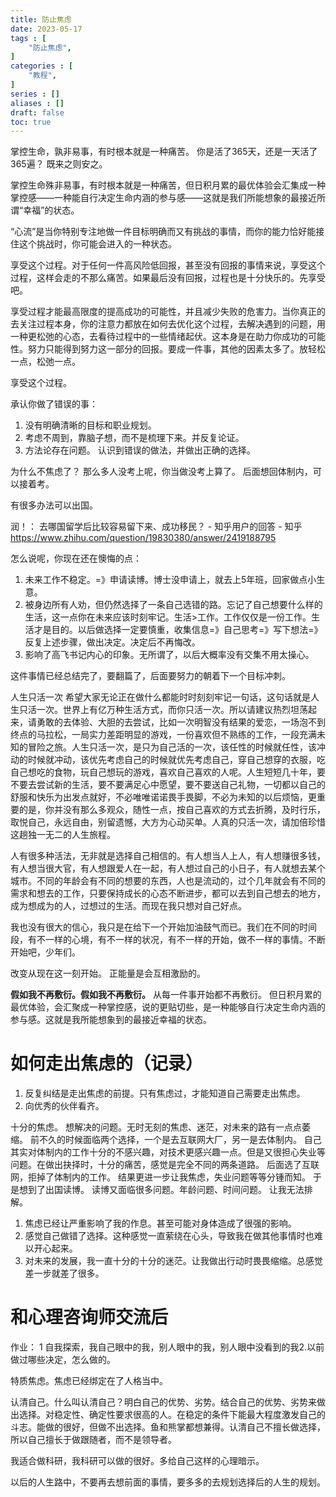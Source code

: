 ```yaml
---
title: 防止焦虑
date: 2023-05-17
tags : [
	"防止焦虑",
]
categories : [
	"教程",
]
series : []
aliases : []
draft: false
toc: true
---
```


掌控生命，孰非易事，有时根本就是一种痛苦。
你是活了365天，还是一天活了365遍？
既来之则安之。

掌控生命殊非易事，有时根本就是一种痛苦，但日积月累的最优体验会汇集成一种掌控感——一种能自行决定生命内涵的参与感——这就是我们所能想象的最接近所谓“幸福”的状态。

“心流”是当你特别专注地做一件目标明确而又有挑战的事情，而你的能力恰好能接住这个挑战时，你可能会进入的一种状态。

享受这个过程。对于任何一件高风险低回报，甚至没有回报的事情来说，享受这个过程，这样会走的不那么痛苦。如果最后没有回报，过程也是十分快乐的。先享受吧。

享受过程才能最高限度的提高成功的可能性，并且减少失败的危害力。当你真正的去关注过程本身，你的注意力都放在如何去优化这个过程，去解决遇到的问题，用一种更松弛的心态，去看待过程中的一些情绪起伏。这本身是在助力你成功的可能性。努力只能得到努力这一部分的回报。要成一件事，其他的因素太多了。放轻松一点，松弛一点。

享受这个过程。

承认你做了错误的事：
1. 没有明确清晰的目标和职业规划。
2. 考虑不周到，靠脑子想，而不是梳理下来。并反复论证。
3. 方法论存在问题。
认识到错误的做法，并做出正确的选择。

为什么不焦虑了？
那么多人没考上呢，你当做没考上算了。
后面想回体制内，可以接着考。

有很多办法可以出国。

润！：
去哪国留学后比较容易留下来、成功移民？ - 知乎用户的回答 - 知乎 https://www.zhihu.com/question/19830380/answer/2419188795


怎么说呢，你现在还在懊悔的点：
1. 未来工作不稳定。=》申请读博。博士没申请上，就去上5年班，回家做点小生意。
2. 被身边所有人劝，但仍然选择了一条自己选错的路。忘记了自己想要什么样的生活，这一点你在未来应该时刻牢记。生活>工作。工作仅仅是一份工作。生活才是目的。以后做选择一定要慎重，收集信息=》自己思考=》写下想法=》反复上述步骤，做出决定。决定后不再悔改。
3. 影响了高飞书记内心的印象。无所谓了，以后大概率没有交集不用太操心。


这件事情已经总结完了，要翻篇了，后面要努力的朝着下一个目标冲刺。


人生只活一次
希望大家无论正在做什么都能时时刻刻牢记一句话，这句话就是人生只活一次。世界上有亿万种生活方式，而你只活一次。所以请建议热烈坦荡起来，请勇敢的去体验、大胆的去尝试，比如一次明智没有结果的爱恋，一场泡不到终点的马拉松，一局实力差距明显的游戏，一份喜欢但不熟练的工作，一段充满未知的冒险之旅。人生只活一次，是只为自己活的一次，该任性的时候就任性，该冲动的时候就冲动，该优先考虑自己的时候就优先考虑自己，穿自己想穿的衣服，吃自己想吃的食物，玩自己想玩的游戏，喜欢自己喜欢的人呢。人生短短几十年，要不要去尝试新的生活，要不要满足心中愿望，要不要送自己礼物，一切都以自己的舒服和快乐为出发点就好，不必唯唯诺诺畏手畏脚，不必为未知的以后烦恼，更重要的是，你并没有那么多观众，随性一点，按自己喜欢的方式去折腾，及时行乐，取悦自己，永远自由，别留遗憾，大方为心动买单。人真的只活一次，请加倍珍惜这趟独一无二的人生旅程。

人有很多种活法，无非就是选择自己相信的。有人想当人上人，有人想赚很多钱，有人想当很大官，有人想跟爱人在一起，有人想过自己的小日子，有人就想去某个城市。不同的年龄会有不同的想要的东西，人也是流动的，过个几年就会有不同的需求和想去的工作，只要保持成长的心态不断进步，都可以去到自己想去的地方，成为想成为的人，过想过的生活。而现在我只想对自己好点。


我也没有很大的信心，我只是在给下一个开始加油鼓气而已。我们在不同的时间段，有不一样的心境，有不一样的状况，有不一样的开始，做不一样的事情。不断开始吧，少年们。


改变从现在这一刻开始。
正能量是会互相激励的。

**假如我不再敷衍。假如我不再敷衍。**
从每一件事开始都不再敷衍。
但日积月累的最优体验，会汇聚成一种掌控感，说的更贴切些，是一种能够自行决定生命内涵的参与感。这就是我所能想象到的最接近幸福的状态。


# 如何走出焦虑的（记录）
1. 反复纠结是走出焦虑的前提。只有焦虑过，才能知道自己需要走出焦虑。
2. 向优秀的伙伴看齐。



十分的焦虑。
想解决的问题。无时无刻的焦虑、迷茫，对未来的路有一点点萎缩。
前不久的时候面临两个选择，一个是去互联网大厂，另一是去体制内。
自己其实对体制内的工作十分的不感兴趣，对技术更感兴趣一点。但是又很担心失业等问题。在做出抉择时，十分的痛苦，感觉是完全不同的两条道路。
后面选了互联网，拒掉了体制内的工作。
结果更进一步让我焦虑，失业问题等等分锺而知。
于是想到了出国读博。
读博又面临很多问题。年龄问题、时间问题。
让我无法排解。

1. 焦虑已经让严重影响了我的作息。甚至可能对身体造成了很强的影响。
3. 感觉自己做错了选择。这种感觉一直萦绕在心头，导致我在做其他事情时也难以开心起来。
4. 对未来的发展，我一直十分的十分的迷茫。让我做出行动时畏畏缩缩。总感觉差一步就差了很多。


# 和心理咨询师交流后
作业：
1 自我探索，我自己眼中的我，别人眼中的我，别人眼中没看到的我2.以前做过哪些决定，怎么做的。

特质焦虑。焦虑已经绑定在了人格当中。

认清自己。什么叫认清自己？明白自己的优势、劣势。结合自己的优势、劣势来做出选择。对稳定性、确定性要求很高的人。在稳定的条件下能最大程度激发自己的斗志。能做的很好，但做不出选择。鱼和熊掌都想兼得。认清自己不擅长做选择，所以自己擅长于做跟随者，而不是领导者。

我适合做科研，我科研可以做的很好。多给自己这样的心理暗示。

以后的人生路中，不要再去想前面的事情，要多多的去规划选择后的人生的规划。
